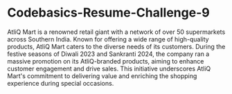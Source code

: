 # Codebasics-Resume-Challenge-9

AtliQ Mart is a renowned retail giant with a network of over 50 supermarkets across Southern India. Known for offering a wide range of high-quality products, AtliQ Mart caters to the diverse needs of its customers. During the festive seasons of Diwali 2023 and Sankranti 2024, the company ran a massive promotion on its AtliQ-branded products, aiming to enhance customer engagement and drive sales. This initiative underscores AtliQ Mart's commitment to delivering value and enriching the shopping experience during special occasions.


